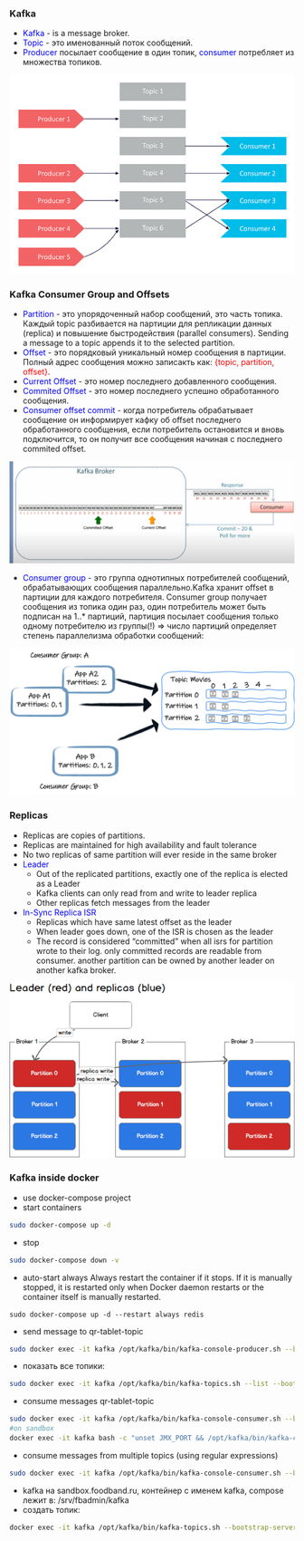 ### Kafka

* <span style="color:blue">Kafka</span> - is a message broker.
* <span style="color:blue">Topic</span> - это именованный поток сообщений.
* <span style="color:blue">Producer</span> посылает сообщение в один топик, <span style="color:blue">cоnsumer</span> потребляет из множества топиков.

![producers-consumers.png](producers-consumers.png)

### Kafka Consumer Group and Offsets

* <span style="color:blue">Partition</span>  - это упорядоченный набор сообщений, это часть топика. 
Каждый topic разбивается на партиции для репликации данных (replica) и повышение быстродействия (parallel consumers).
Sending a message to a topic appends it to the selected partition. 
* <span style="color:blue">Offset</span> - это порядковый уникальный номер сообщения в партиции. Полный адрес сообщения можно записакть как: <span style="color:red">{topic, partition, offset}</span>.
* <span style="color:blue">Current Offset</span> - это номер последнего добавленного сообщения.
* <span style="color:blue">Commited Offset</span> - это номер последнего успешно обработанного сообщения.
* <span style="color:blue">Consumer offset commit</span> - когда потребитель обрабатывает сообщение он информирует кафку об offset 
последнего обработанного сообщения, если потребитель остановится и вновь подключится, то он получит все сообщения начиная с последнего commited offset.

![commit.png](commit.png)

* <span style="color:blue">Consumer group</span> - это группа однотипных потребителей сообщений, обрабатывающих сообщения параллельно.Kafka хранит offset в партиции для каждого потребителя.
Consumer group получает сообщения из топика один раз, один потребитель может быть подписан на 1..* партиций, партиция посылает сообщения только одному потребителю из группы(!)
=> число партиций определяет степень параллелизма обработки сообщений:

![consumer-groups.png](consumer-groups.png)


### Replicas

* Replicas are copies of partitions.
* Replicas are maintained for high availability and fault tolerance
* No two replicas of same partition will ever reside in the same broker
* <span style="color:blue">Leader</span>
  * Out of the replicated partitions, exactly one of the replica is elected as a Leader
  * Kafka clients can only read from and write to leader replica
  * Other replicas fetch messages from the leader
* <span style="color:blue">In-Sync Replica ISR</span>
  * Replicas which have same latest offset as the leader
  * When leader goes down, one of the ISR is chosen as the leader  
  * The record is considered “committed” when all isrs for partition wrote to their log. only committed records are readable from consumer. 
  another partition can be owned by another leader on another kafka broker.
  
![replica.png](replica.png)

### Kafka inside docker

* use docker-compose project
* start containers
```bash
sudo docker-compose up -d
```
* stop
```bash
sudo docker-compose down -v
```
* auto-start
always 	Always restart the container if it stops. If it is manually stopped, it is restarted only when Docker daemon restarts or the container itself is manually restarted. 
```
sudo docker-compose up -d --restart always redis
```
* send message to qr-tablet-topic
```bash
sudo docker exec -it kafka /opt/kafka/bin/kafka-console-producer.sh --broker-list localhost:19092 --topic tmc-topic
```
* показать все топики:
```bash
sudo docker exec -it kafka /opt/kafka/bin/kafka-topics.sh --list --bootstrap-server localhost:9092
```

* consume messages qr-tablet-topic
```bash
sudo docker exec -it kafka /opt/kafka/bin/kafka-console-consumer.sh --bootstrap-server localhost:19092 --topic fbucks-topic
#on sandbox
docker exec -it kafka bash -c "unset JMX_PORT && /opt/kafka/bin/kafka-console-consumer.sh --bootstrap-server localhost:9092 --topic department-topic"
```
* consume messages from multiple topics (using regular expressions)
```bash
sudo docker exec -it kafka /opt/kafka/bin/kafka-console-consumer.sh --bootstrap-server localhost:9092 --whitelist '.*'
```
* kafka на sandbox.foodband.ru, контейнер с именем kafka, compose лежит в: /srv/fbadmin/kafka
* создать топик:
```bash
docker exec -it kafka /opt/kafka/bin/kafka-topics.sh --bootstrap-server kafka:9092 --create --topic qr-tablet-topic --partitions 1 --replication-factor 1
```

